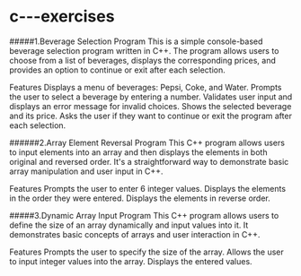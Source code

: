 # c---exercises

#####1.Beverage Selection Program
This is a simple console-based beverage selection program written in C++.
The program allows users to choose from a list of beverages, displays the corresponding prices, and provides an option to continue or exit after each selection.

Features
Displays a menu of beverages: Pepsi, Coke, and Water.
Prompts the user to select a beverage by entering a number.
Validates user input and displays an error message for invalid choices.
Shows the selected beverage and its price.
Asks the user if they want to continue or exit the program after each selection.

######2.Array Element Reversal Program
This C++ program allows users to input elements into an array and then displays the elements in both original and reversed order.
It's a straightforward way to demonstrate basic array manipulation and user input in C++.

Features
Prompts the user to enter 6 integer values.
Displays the elements in the order they were entered.
Displays the elements in reverse order.

#####3.Dynamic Array Input Program
This C++ program allows users to define the size of an array dynamically and input values into it.
It demonstrates basic concepts of arrays and user interaction in C++.

Features
Prompts the user to specify the size of the array.
Allows the user to input integer values into the array.
Displays the entered values.
